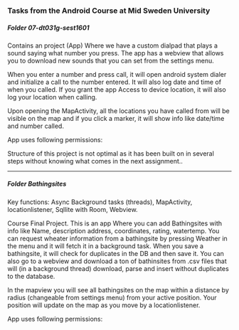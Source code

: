 ### Tasks from the Android Course at Mid Sweden University

##### Folder 07-dt031g-sest1601
Contains an project (App) Where we have a custom dialpad that plays a sound saying what number you press. The app has a webview that allows you to download new sounds that you can set from the settings menu. 

When you enter a number and press call, it will open android system dialer and initialize a call to the number entered. It will also log date and time of when you called. If you grant the app Access to device location, it will also log your location when calling.

Upon opening the MapActivity, all the locations you have called from will be visible on the map and if you click a marker, it will show info like date/time and number called.

App uses following permissions:

<uses-permission android:name="android.permission.ACCESS_FINE_LOCATION" />
<uses-permission android:name="android.permission.INTERNET" />
<uses-permission android:name="android.permission.CALL_PHONE" />
<uses-permission android:name="android.permission.WRITE_EXTERNAL_STORAGE" />

Structure of this project is not optimal as it has been built on in several steps without knowing what comes in the next assignment..

---

##### Folder Bathingsites

Key functions: Async Background tasks (threads), MapActivity, locationlistener, Sqllite with Room, Webview.

Course Final Project. This is an app Where you can add Bathingsites with info like Name, description address, coordinates, rating, watertemp. You can request wheater information from a bathingsite by pressing Weather in the menu and it will fetch it in a background task. When you save a bathingsite, it will check for duplicates in the DB and then save it. You can also go to a webview and download a ton of bathinsites from .csv files that will (in a background thread) download, parse and insert without duplicates to the database.

In the mapview you will see all bathingsites on the map within a distance by radius (changeable from settings menu) from your active position. Your position will update on the map as you move by a locationlistener.
  
App uses following permissions:

<uses-permission android:name="android.permission.ACCESS_FINE_LOCATION" />
<uses-permission android:name="android.permission.ACCESS_COARSE_LOCATION"/>
<uses-permission android:name="android.permission.INTERNET" />
